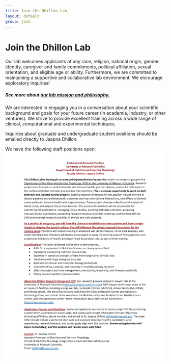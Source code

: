 ```yaml
---
title: Join the Dhillon Lab
layout: default
group: join
---
```


# Join the Dhillon Lab
Our lab welcomes applicants of any race, religion, national origin, gender identity, caregiver and family commitments, political affiliation, sexual orientation, and eligible age or ability. Furthermore, we are committed to maintaining a supportive and collaborative lab environment. We encourage exploratory inquiries!
##### See more about [our lab mission and philosophy.](/mission/)

We are interested in engaging you in a conversation about your scientific background and goals for your future career (in academia, industry, or other ventures). We strive to provide excellent training across a wide range of clinical, computational and experimental techniques.
<br/>

Inquiries about graduate and undergraduate student positions should be emailed directly to Jaapna Dhillon. 

We have the following staff positions open:
<img class="img-fluid mx-auto d-block" src="/static/img/Postdoc_Ad.jpg" alt="Study Flyer">

